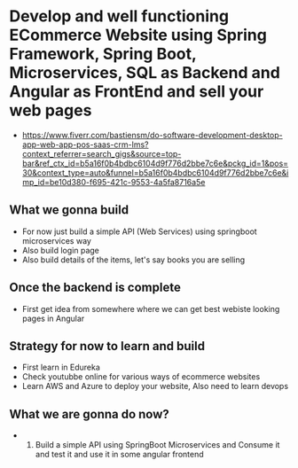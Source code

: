# Develop and well functioning ECommerce Website using Spring Framework, Spring Boot, Microservices, SQL as Backend and Angular as FrontEnd and sell your web pages
* https://www.fiverr.com/bastiensm/do-software-development-desktop-app-web-app-pos-saas-crm-lms?context_referrer=search_gigs&source=top-bar&ref_ctx_id=b5a16f0b4bdbc6104d9f776d2bbe7c6e&pckg_id=1&pos=30&context_type=auto&funnel=b5a16f0b4bdbc6104d9f776d2bbe7c6e&imp_id=be10d380-f695-421c-9553-4a5fa8716a5e




## What we gonna build
* For now just build a simple API (Web Services) using springboot microservices way
* Also build login page
* Also build details of the items, let's say books you are selling

## Once the backend is complete
* First get idea from somewhere where we can get best webiste looking pages in Angular


## Strategy for now to learn and build
* First learn in Edureka
* Check youtubbe online for various ways of ecommerce websites
* Learn AWS and Azure to deploy your website, Also need to learn devops

## What we are gonna do now?
* 1. Build a simple API using SpringBoot Microservices and Consume it and test it and use it in some angular frontend
